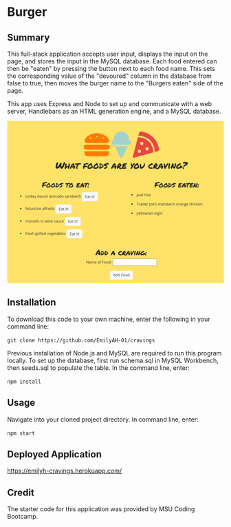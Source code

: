 # Burger

## Summary 
This full-stack application accepts user input, displays the input on the page, and stores the input in the MySQL database. Each food entered can then be "eaten" by pressing the button next to each food name. This sets the corresponding value of the "devoured" column in the database from false to true, then moves the burger name to the "Burgers eaten" side of the page.

This app uses Express and Node to set up and communicate with a web server, Handlebars as an HTML generation engine, and a MySQL database.

<img src="public/assets/img/homepage.png" alt="UI screenshot" width="600"/>

## Installation
To download this code to your own machine, enter the following in your command line:

`git clone https://github.com/EmilyAH-01/cravings`

Previous installation of Node.js and MySQL are required to run this program locally. To set up the database, first run schema.sql in MySQL Workbench, then seeds.sql to populate the table. In the command line, enter: 

`npm install`

## Usage
Navigate into your cloned project directory. In command line, enter: 

`npm start`

## Deployed Application
https://emilyh-cravings.herokuapp.com/

## Credit
The starter code for this application was provided by MSU Coding Bootcamp. 

